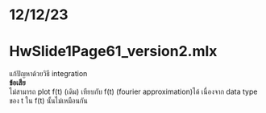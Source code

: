 # 12/12/23

# HwSlide1Page61_version2.mlx
แก้ปัญหาด้วยวิธี integration  
**ข้อเสีย**  
ไม่สามารถ plot f(t) (เดิม) เทียบกับ f(t) (fourier approximation)ได้
เนื่องจาก data type ของ t ใน f(t) นั้นไม่เหมือนกัน

